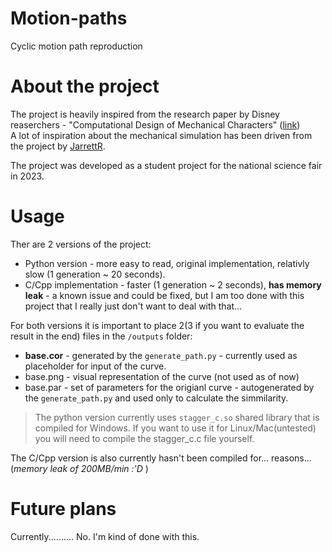 # Motion-paths
Cyclic motion path reproduction

# About the project
The project is heavily inspired from the research paper by Disney reaserchers - "Computational Design of Mechanical Characters" ([link](https://studios.disneyresearch.com/wp-content/uploads/2019/03/Computational-Design-of-Mechanical-Characters-1.pdf))  
A lot of inspiration about the mechanical simulation has been driven from the project by [JarrettR](https://github.com/JarrettR/Stagger).

The project was developed as a student project for the national science fair in 2023.

# Usage
Ther are 2 versions of the project:
 - Python version - more easy to read, original implementation, relativly slow (1 generation ~ 20 seconds).
 - C/Cpp implementation - faster (1 generation ~ 2 seconds), **has memory leak** - a known issue and could be fixed, but I am too done with this project that I really just don't want to deal with that...

For both versions it is important to place 2(3 if you want to evaluate the result in the end) files in the `/outputs` folder:
 - **base.cor** - generated by the `generate_path.py` - currently used as placeholder for input of the curve.
 - base.png - visual representation of the curve (not used as of now)
 - base.par - set of parameters for the origianl curve - autogenerated by the `generate_path.py` and used only to calculate the simmilarity.

> The python version currently uses `stagger_c.so` shared library that is compiled for Windows. If you want to use it for Linux/Mac(untested) you will need to compile the stagger_c.c file yourself.

The C/Cpp version is also currently hasn't been compiled for... reasons... (*memory leak of 200MB/min :'D* )

# Future plans
Currently.......... No. I'm kind of done with this.